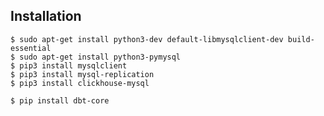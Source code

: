 ## Installation

```shell
$ sudo apt-get install python3-dev default-libmysqlclient-dev build-essential
$ sudo apt-get install python3-pymysql
$ pip3 install mysqlclient
$ pip3 install mysql-replication
$ pip3 install clickhouse-mysql
```

```shell
$ pip install dbt-core
```